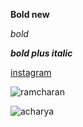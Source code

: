 **Bold new**

*bold*
 
***bold plus italic***

[instagram](https://www.google.com/search?channel=fs&client=ubuntu&q=instagram)

![ramcharan](https://images.newindianexpress.com/uploads/user/imagelibrary/2021/11/3/w900X450/Ram_Charan.jpg?w=400&dpr=2.6)

![acharya](https://akm-img-a-in.tosshub.com/indiatoday/images/story/202104/Acharya_release_postponed_Chir_1200x768.jpeg?zLFNWp1GD1cuS8FBtzf8BFF89pHsbuk.&size=1200:675)
